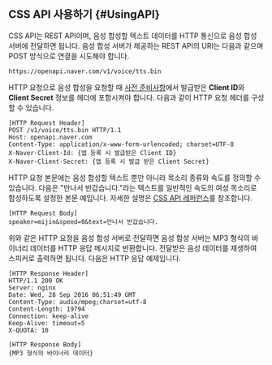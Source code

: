## CSS API 사용하기 {#UsingAPI}

CSS API는 REST API이며, 음성 합성할 텍스트 데이터를 HTTP 통신으로 음성 합성 서버에 전달하면 됩니다. 음성 합성 서버가 제공하는 REST API의 URI는 다음과 같으며 POST 방식으로 연결을 시도해야 합니다.

```
https://openapi.naver.com/v1/voice/tts.bin
```

HTTP 요청으로 음성 합성을 요청할 때 [사전 준비사항](#Preparation)에서 발급받은 **Client ID**와 **Client Secret** 정보를 헤더에 포함시켜야 합니다. 다음과 같이 HTTP 요청 헤더를 구성할 수 있습니다.

```
[HTTP Request Header]
POST /v1/voice/tts.bin HTTP/1.1
Host: openapi.naver.com
Content-Type: application/x-www-form-urlencoded; charset=UTF-8
X-Naver-Client-Id: {앱 등록 시 발급받은 Client ID}
X-Naver-Client-Secret: {앱 등록 시 발급 받은 Client Secret}
```

HTTP 요청 본문에는 음성 합성할 텍스트 뿐만 아니라 목소리 종류와 속도를 정의할 수 있습니다. 다음은 "만나서 반갑습니다."라는 텍스트를 일반적인 속도의 여성 목소리로 합성하도록 설정한 본문 예입니다. 자세한 설명은 [CSS API 레퍼런스](#APIReference)를 참조합니다.

```
[HTTP Request Body]
speaker=mijin&speed=0&text=만나서 반갑습니다.
```

위와 같은 HTTP 요청을 음성 합성 서버로 전달하면 음성 합성 서버는 MP3 형식의 바이너리 데이터를 HTTP 응답 메시지로 반환합니다. 전달받은 음성 데이터를 재생하여 스피커로 출력하면 됩니다. 다음은 HTTP 응답 예제입니다.

```
[HTTP Response Header]
HTTP/1.1 200 OK
Server: nginx
Date: Wed, 28 Sep 2016 06:51:49 GMT
Content-Type: audio/mpeg;charset=utf-8
Content-Length: 19794
Connection: keep-alive
Keep-Alive: timeout=5
X-QUOTA: 10

[HTTP Response Body]
{MP3 형식의 바이너리 데이터}
```
